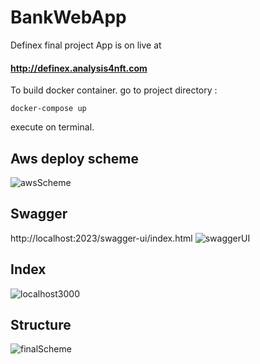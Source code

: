 # BankWebApp
Definex final project
App is on live at 
#### http://definex.analysis4nft.com 

To build docker container. go to project directory :
```console
docker-compose up
```
execute on terminal.

## Aws deploy scheme 

![awsScheme](https://user-images.githubusercontent.com/65484711/221343400-029d9960-4558-40b5-b667-4f438578ccc7.PNG)


## Swagger 
http://localhost:2023/swagger-ui/index.html
![swaggerUI](https://user-images.githubusercontent.com/65484711/221343562-61d02136-b177-437d-b907-78530de5332a.PNG)


## Index
![localhost3000](https://user-images.githubusercontent.com/65484711/221343596-608bce52-8d62-4cb1-a874-d8715328b8bf.png)

## Structure
![finalScheme](https://user-images.githubusercontent.com/65484711/221376194-375de944-dc37-4035-ac69-ae73ce271d7d.PNG)
